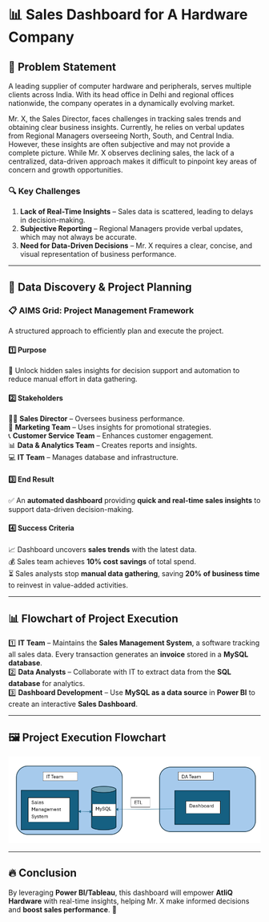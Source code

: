 # 📊 Sales Dashboard for A Hardware Company  

## 🚀 Problem Statement  

A leading supplier of computer hardware and peripherals, serves multiple clients across India. With its head office in Delhi and regional offices nationwide, the company operates in a dynamically evolving market.  

Mr. X, the Sales Director, faces challenges in tracking sales trends and obtaining clear business insights. Currently, he relies on verbal updates from Regional Managers overseeing North, South, and Central India. However, these insights are often subjective and may not provide a complete picture. While Mr. X observes declining sales, the lack of a centralized, data-driven approach makes it difficult to pinpoint key areas of concern and growth opportunities.  

### 🔍 Key Challenges  
1. **Lack of Real-Time Insights** – Sales data is scattered, leading to delays in decision-making.  
2. **Subjective Reporting** – Regional Managers provide verbal updates, which may not always be accurate.  
3. **Need for Data-Driven Decisions** – Mr. X requires a clear, concise, and visual representation of business performance.  

---

## 📌 Data Discovery & Project Planning  

### 📋 **AIMS Grid: Project Management Framework**  
A structured approach to efficiently plan and execute the project.  

#### **1️⃣ Purpose**  
🔹 Unlock hidden sales insights for decision support and automation to reduce manual effort in data gathering.  

#### **2️⃣ Stakeholders**  
👨‍💼 **Sales Director** – Oversees business performance.  
📢 **Marketing Team** – Uses insights for promotional strategies.  
📞 **Customer Service Team** – Enhances customer engagement.  
📊 **Data & Analytics Team** – Creates reports and insights.  
💻 **IT Team** – Manages database and infrastructure.  

#### **3️⃣ End Result**  
✅ An **automated dashboard** providing **quick and real-time sales insights** to support data-driven decision-making.  

#### **4️⃣ Success Criteria**  
📈 Dashboard uncovers **sales trends** with the latest data.  
💰 Sales team achieves **10% cost savings** of total spend.  
⏳ Sales analysts stop **manual data gathering**, saving **20% of business time** to reinvest in value-added activities.  

---

## 📊 Flowchart of Project Execution  
1️⃣ **IT Team** – Maintains the **Sales Management System**, a software tracking all sales data. Every transaction generates an **invoice** stored in a **MySQL database**.  
2️⃣ **Data Analysts** – Collaborate with IT to extract data from the **SQL database** for analytics.  
3️⃣ **Dashboard Development** – Use **MySQL as a data source** in **Power BI** to create an interactive **Sales Dashboard**.  

---

## 🖼️ Project Execution Flowchart  
![Project Execution Flowchart](images/execution-flowchart.png)  

---

## 🔥 Conclusion  
By leveraging **Power BI/Tableau**, this dashboard will empower **AtliQ Hardware** with real-time insights, helping Mr. X make informed decisions and **boost sales performance**. 🚀  
